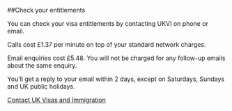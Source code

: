 ##Check your entitlements

You can check your visa entitlements by contacting UKVI on phone or email.

Calls cost £1.37 per minute on top of your standard network charges.

Email enquiries cost £5.48. You will not be charged for any follow-up emails about the same enquiry.

You’ll get a reply to your email within 2 days, except on Saturdays, Sundays and UK public holidays.

[Contact UK Visas and Immigration](https://www.gov.uk/contact-ukvi-inside-outside-uk)

